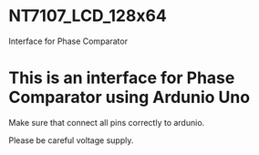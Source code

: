 # NT7107_LCD_128x64
Interface for Phase Comparator


# This is an interface for Phase Comparator using Ardunio Uno

Make sure that connect all pins correctly to ardunio. 

Please be careful voltage supply.
